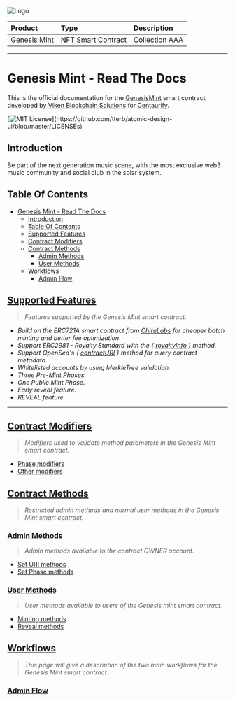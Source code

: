![Logo](https://www.centaurify.com/_next/image?url=%2Fimg%2Flogo%2Fcentaurify-logo.svg&w=1920&q=75)

| Product       | Type               | Description                |
| :--------     | :-------           | :------------------------- |
| Genesis Mint  | NFT Smart Contract | Collection AAA      |

---

# Genesis Mint - Read The Docs

This is the official documentation for the [GenesisMint](Ghttps://github.com/Centaurifly/ethereum_repository/blob/merge_genesis_mint/smart_contracts/contracts/nft/genesis_mint/GenesisMint.sol) smart contract developed by [Viken Blockchain Solutions](https://www.vikenblockchain.com) for [Centaurify](https://www.centaurify.com).

[![MIT License](https://img.shields.io/apm/l/atomic-design-ui.svg?)](https://github.com/tterb/atomic-design-ui/blob/master/LICENSEs)

## Introduction

Be part of the next generation music scene, with the most exclusive web3 music community and social club in the solar system.

## Table Of Contents

- [Genesis Mint - Read The Docs](#genesis-mint---read-the-docs)
  - [Introduction](#introduction)
  - [Table Of Contents](#table-of-contents)
  - [Supported Features](#supported-features)
  - [Contract Modifiers](#contract-modifiers)
  - [Contract Methods](#contract-methods)
    - [Admin Methods](#admin-methods)
    - [User Methods](#user-methods)
  - [Workflows](#workflows)
    - [Admin Flow](#admin-flow)

## [Supported Features](Supported_features.md#supported-features)

> _Features supported by the Genesis Mint smart contract._

- _Build on the ERC721A smart contract from [ChiruLabs](https://www.erc721a.org/) for cheaper batch minting and better fee optimization_
- _Support ERC2981 - Royalty Standard with the { [royaltyInfo](https://eips.ethereum.org/EIPS/eip-2981) } method._
- _Support OpenSea's { [contractURI](https://docs.opensea.io/docs/contract-level-metadata) } method for query contract metadata._
- _Whitelisted accounts by using MerkleTree validation._
- _Three Pre-Mint Phases._
- _One Public Mint Phase._
- _Early reveal feature._  
- _REVEAL feature._

---

## [Contract Modifiers](Modifiers.md#contract-modifiers)

> _Modifiers used to validate method parameters in the Genesis Mint smart contract._

- [Phase modifiers](Modifiers.md#phase-modifiers)
- [Other modifiers](Modifiers.md#other-modifiers)

## [Contract Methods](#contract-methods)

> _Restricted admin methods and normal user methods in the Genesis Mint smart contract._

### [Admin Methods](Methods_admin.md#admin-methods)

> _Admin methods available to the contract OWNER account._

- [Set URI methods](Methods_admin.md#set-uri-methods)
- [Set Phase methods](Methods_admin.md#set-phase-methods)

### [User Methods](Methods_user.md#user-methods)

> _User methods available to users of the Genesis mint smart contract._

- [Minting methods](Methods_user.md#mint-methods)
- [Reveal methods](Methods_user.md#reveal-methods)

## [Workflows](WorkFlows.md#workflows)

> _This page will give a description of the two main workflows for the Genesis Mint smart contract._

### [Admin Flow](Flow_admin.md#admin-flow)

